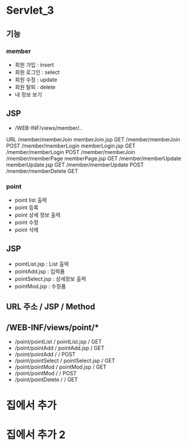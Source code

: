 # Servlet_3

## 기능 

### member 
- 회원 가입      	: insert
- 회원 로그인   	: select
- 회원 수정	: update
- 회원 탈퇴 	: delete 
- 내 정보 보기 

## JSP
- /WEB-INF/views/member/..

URL
/member/memberJoin		memberJoin.jsp		GET
/member/memberJoin							POST
/member/memberLogin		memberLogin.jsp 	GET 
/member/memberLogin							POST
/member/memberJoin
/member/memberPage		memberPage.jsp		GET
/member/memberUpdate	memberUpdate.jsp	GET
/member/memberUpdate						POST
/member/memberDelete						GET


### point 
- point list 출력
- point 등록
- point 상세 정보 출력	
- point 수정
- point 삭제

## JSP 
- pointList.jsp 	: List 출력 
- pointAdd.jsp 		: 입력폼 
- pointSelect.jsp 	: 상세정보 출력 
- pointMod.jsp		: 수정폼 

## URL 주소 	  /	JSP 		/ Method 
## /WEB-INF/views/point/*
- /point/pointList 	 /	pointList.jsp 	/ GET
- /point/pointAdd	 /	pointAdd.jsp	/ GET
- /point/pointAdd	 /					/ POST
- /point/pointSelect /	pointSelect.jsp	/ GET
- /point/pointMod	 /	pointMod.jsp	/ GET
- /point/pointMod	 /					/ POST
- /point/pointDelete /					/ GET

# 집에서 추가
# 집에서 추가 2
